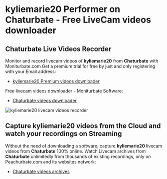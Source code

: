 # kyliemarie20 Performer on Chaturbate - Free LiveCam videos downloader

## Chaturbate Live Videos Recorder

Monitor and record livecam videos of **kyliemarie20** from **Chaturbate** with Moniturbate.com
Get a premium trial for free by just and only registering with your Email address:
* [kyliemarie20 Premium videos downloader](https://moniturbate.com/request-demo-licence-key.html)

Free livecam videos downloader - Moniturbate Software:
* [Chaturbate videos downloader](https://moniturbate.com/moniturbate-download-software.html)

![kyliemarie20 livecam videos recorder](https://peachurnet.com/templates/moniturbate-software.png)


## Capture kyliemarie20 videos from the Cloud and watch your recordings on Streaming

Without the need of downloading a software, capture **kyliemarie20** livecam videos from **Chaturbate** 100% online.
Watch Livecam archives from **Chaturbate** unlimitedly from thousands of existing recordings, only on Peachurbate.com and its websites network:
* [Chaturbate videos archives](https://peachurnet.com/)